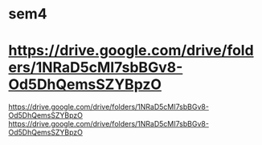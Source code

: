 # sem4
# https://drive.google.com/drive/folders/1NRaD5cMI7sbBGv8-Od5DhQemsSZYBpzO
https://drive.google.com/drive/folders/1NRaD5cMI7sbBGv8-Od5DhQemsSZYBpzO
https://drive.google.com/drive/folders/1NRaD5cMI7sbBGv8-Od5DhQemsSZYBpzO
